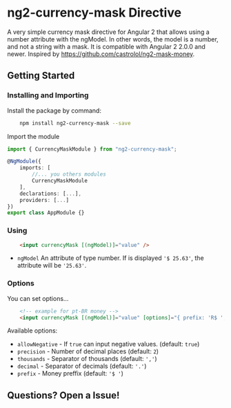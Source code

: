 # ng2-currency-mask Directive

A very simple currency mask directive for Angular 2 that allows using a number attribute with the ngModel. In other words, the model is a number, and not a string with a mask. It is compatible with Angular 2 2.0.0 and newer.
Inspired by https://github.com/castrolol/ng2-mask-money.  

## Getting Started

### Installing and Importing

Install the package by command:

```sh
    npm install ng2-currency-mask --save
```

Import the module

```ts
import { CurrencyMaskModule } from "ng2-currency-mask";

@NgModule({
    imports: [
        //... you others modules
        CurrencyMaskModule
    ],
    declarations: [...],
    providers: [...]
})
export class AppModule {}
```

### Using 

```html
    <input currencyMask [(ngModel)]="value" />
```

 * `ngModel` An attribute of type number. If is displayed `'$ 25.63'`, the attribute will be `'25.63'`.

### Options 

You can set options...

```html
    <!-- example for pt-BR money -->
    <input currencyMask [(ngModel)]="value" [options]="{ prefix: 'R$ ', thousands: '.', decimal: ',' }"/>
```  

Available options: 

 * `allowNegative` - If `true` can input negative values.  (default: `true`)
 * `precision` - Number of decimal places (default: `2`)
 * `thousands` - Separator of thousands (default: `','`)
 * `decimal` -  Separator of decimals (default: `'.'`)
 * `prefix` - Money preffix (default: `'$ '`)

 ## Questions? Open a Issue!